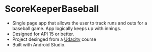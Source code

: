 # ScoreKeeperBaseball

* Single page app that allows the user to track runs and outs for a baseball game. App logically keeps up with innings.
* Designed for API 15 or better.
* Project desinged from a [Udacity](https://www.udacity.com/course/android-basics-user-input--ud836) course
* Built with Android Studio.
